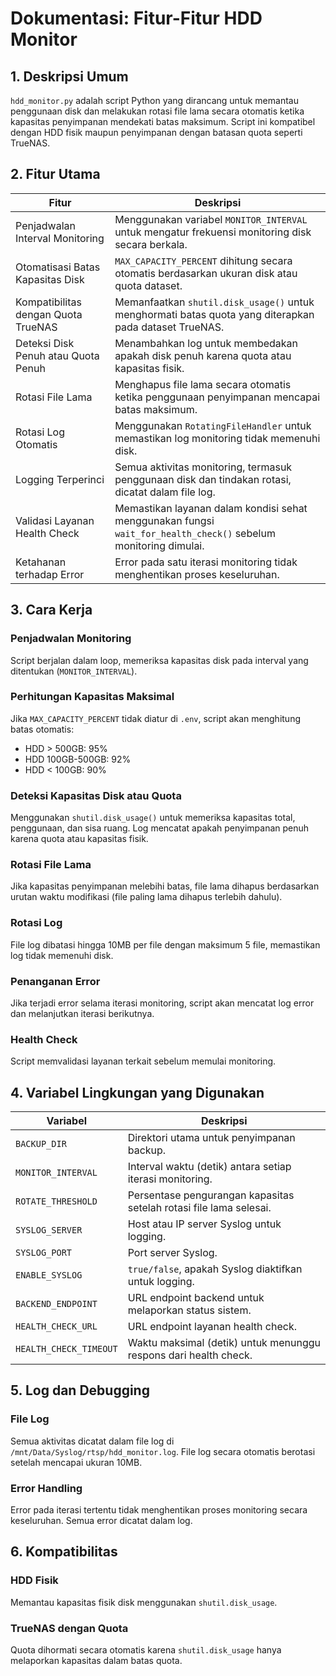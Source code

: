 # Dokumentasi: Fitur-Fitur HDD Monitor

## 1. Deskripsi Umum
`hdd_monitor.py` adalah script Python yang dirancang untuk memantau penggunaan disk dan melakukan rotasi file lama secara otomatis ketika kapasitas penyimpanan mendekati batas maksimum. Script ini kompatibel dengan HDD fisik maupun penyimpanan dengan batasan quota seperti TrueNAS.

## 2. Fitur Utama

| Fitur | Deskripsi |
|-------|-----------|
| Penjadwalan Interval Monitoring | Menggunakan variabel `MONITOR_INTERVAL` untuk mengatur frekuensi monitoring disk secara berkala. |
| Otomatisasi Batas Kapasitas Disk | `MAX_CAPACITY_PERCENT` dihitung secara otomatis berdasarkan ukuran disk atau quota dataset. |
| Kompatibilitas dengan Quota TrueNAS | Memanfaatkan `shutil.disk_usage()` untuk menghormati batas quota yang diterapkan pada dataset TrueNAS. |
| Deteksi Disk Penuh atau Quota Penuh | Menambahkan log untuk membedakan apakah disk penuh karena quota atau kapasitas fisik. |
| Rotasi File Lama | Menghapus file lama secara otomatis ketika penggunaan penyimpanan mencapai batas maksimum. |
| Rotasi Log Otomatis | Menggunakan `RotatingFileHandler` untuk memastikan log monitoring tidak memenuhi disk. |
| Logging Terperinci | Semua aktivitas monitoring, termasuk penggunaan disk dan tindakan rotasi, dicatat dalam file log. |
| Validasi Layanan Health Check | Memastikan layanan dalam kondisi sehat menggunakan fungsi `wait_for_health_check()` sebelum monitoring dimulai. |
| Ketahanan terhadap Error | Error pada satu iterasi monitoring tidak menghentikan proses keseluruhan. |

## 3. Cara Kerja

### Penjadwalan Monitoring
Script berjalan dalam loop, memeriksa kapasitas disk pada interval yang ditentukan (`MONITOR_INTERVAL`).

### Perhitungan Kapasitas Maksimal
Jika `MAX_CAPACITY_PERCENT` tidak diatur di `.env`, script akan menghitung batas otomatis:
- HDD > 500GB: 95%
- HDD 100GB-500GB: 92%
- HDD < 100GB: 90%

### Deteksi Kapasitas Disk atau Quota
Menggunakan `shutil.disk_usage()` untuk memeriksa kapasitas total, penggunaan, dan sisa ruang. Log mencatat apakah penyimpanan penuh karena quota atau kapasitas fisik.

### Rotasi File Lama
Jika kapasitas penyimpanan melebihi batas, file lama dihapus berdasarkan urutan waktu modifikasi (file paling lama dihapus terlebih dahulu).

### Rotasi Log
File log dibatasi hingga 10MB per file dengan maksimum 5 file, memastikan log tidak memenuhi disk.

### Penanganan Error
Jika terjadi error selama iterasi monitoring, script akan mencatat log error dan melanjutkan iterasi berikutnya.

### Health Check
Script memvalidasi layanan terkait sebelum memulai monitoring.

## 4. Variabel Lingkungan yang Digunakan

| Variabel | Deskripsi |
|----------|-----------|
| `BACKUP_DIR` | Direktori utama untuk penyimpanan backup. |
| `MONITOR_INTERVAL` | Interval waktu (detik) antara setiap iterasi monitoring. |
| `ROTATE_THRESHOLD` | Persentase pengurangan kapasitas setelah rotasi file lama selesai. |
| `SYSLOG_SERVER` | Host atau IP server Syslog untuk logging. |
| `SYSLOG_PORT` | Port server Syslog. |
| `ENABLE_SYSLOG` | `true/false`, apakah Syslog diaktifkan untuk logging. |
| `BACKEND_ENDPOINT` | URL endpoint backend untuk melaporkan status sistem. |
| `HEALTH_CHECK_URL` | URL endpoint layanan health check. |
| `HEALTH_CHECK_TIMEOUT` | Waktu maksimal (detik) untuk menunggu respons dari health check. |

## 5. Log dan Debugging

### File Log
Semua aktivitas dicatat dalam file log di `/mnt/Data/Syslog/rtsp/hdd_monitor.log`. File log secara otomatis berotasi setelah mencapai ukuran 10MB.

### Error Handling
Error pada iterasi tertentu tidak menghentikan proses monitoring secara keseluruhan. Semua error dicatat dalam log.

## 6. Kompatibilitas

### HDD Fisik
Memantau kapasitas fisik disk menggunakan `shutil.disk_usage`.

### TrueNAS dengan Quota
Quota dihormati secara otomatis karena `shutil.disk_usage` hanya melaporkan kapasitas dalam batas quota.